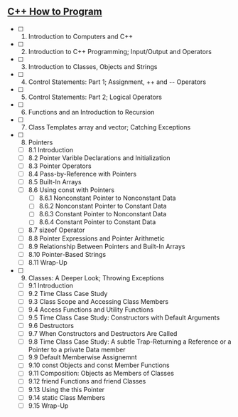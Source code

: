 
## [C++ How to Program](http://www.amazon.com/dp/0133378713)

 - [ ] 1. Introduction to Computers and C++
 - [ ] 2. Introduction to C++ Programming; Input/Output and Operators
 - [ ] 3. Introduction to Classes, Objects and Strings
 - [ ] 4. Control Statements: Part 1; Assignment, ++ and -- Operators
 - [ ] 5. Control Statements: Part 2; Logical Operators
 - [ ] 6. Functions and an Introduction to Recursion
 - [ ] 7. Class Templates array and vector; Catching Exceptions
 - [ ] 8. Pointers
     - [ ] 8.1 Introduction
     - [ ] 8.2 Pointer Varible Declarations and Initialization
     - [ ] 8.3 Pointer Operators
     - [ ] 8.4 Pass-by-Reference with Pointers
     - [ ] 8.5 Built-In Arrays
     - [ ] 8.6 Using const with Pointers
         - [ ] 8.6.1 Nonconstant Pointer to Nonconstant Data
         - [ ] 8.6.2 Nonconstant Pointer to Constant Data
         - [ ] 8.6.3 Constant Pointer to Nonconstant Data
         - [ ] 8.6.4 Constant Pointer to Constant Data
     - [ ] 8.7 sizeof Operator
     - [ ] 8.8 Pointer Expressions and Pointer Arithmetic
     - [ ] 8.9 Relationship Between Pointers and Built-In Arrays
     - [ ] 8.10 Pointer-Based Strings
     - [ ] 8.11 Wrap-Up
 - [ ] 9. Classes: A Deeper Look; Throwing Exceptions
     - [ ] 9.1 Introduction
     - [ ] 9.2 Time Class Case Study
     - [ ] 9.3 Class Scope and Accessing Class Members
     - [ ] 9.4 Access Functions and Utility Functions
     - [ ] 9.5 Time Class Case Study: Constructors with Default Arguments
     - [ ] 9.6 Destructors
     - [ ] 9.7 When Constructors and Destructors Are Called
     - [ ] 9.8 Time Class Case Study: A subtle Trap-Returning a Reference or a Pointer to a private Data member
     - [ ] 9.9 Default Memberwise Assignemnt
     - [ ] 9.10 const Objects and const Member Functions
     - [ ] 9.11 Composition: Objects as Members of Classes
     - [ ] 9.12 friend Functions and friend Classes
     - [ ] 9.13 Using the this Pointer
     - [ ] 9.14 static Class Members
     - [ ] 9.15 Wrap-Up
